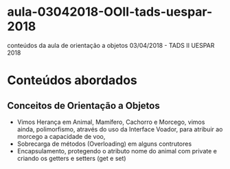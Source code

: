 # aula-03042018-OOII-tads-uespar-2018
conteúdos da aula de orientação a objetos 03/04/2018 - TADS II UESPAR 2018
# Conteúdos abordados
## Conceitos de Orientação a Objetos
- Vimos Herança em Animal, Mamífero, Cachorro e Morcego, vimos ainda, polimorfismo, através do uso da Interface Voador, para atribuir ao morcego a capacidade de voo,
- Sobrecarga de métodos (Overloading) em alguns contrutores
- Encapsulamento, protegendo o atributo nome do animal com private e criando os getters e setters (get e set)
